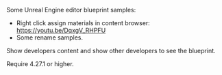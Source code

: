 Some Unreal Engine editor blueprint samples:
- Right click assign materials in content browser: https://youtu.be/DqxgV_RHPFU
- Some rename samples.

Show developers content and show other developers to see the blueprint.

Require 4.27.1 or higher.
